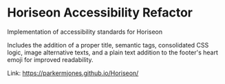 # Horiseon Accessibility Refactor

Implementation of accessibility standards for Horiseon

Includes the addition of a proper title, semantic tags, consolidated CSS logic, image alternative texts, and a plain text addition to the footer's heart emoji for improved readability.

Link: https://parkermjones.github.io/Horiseon/
